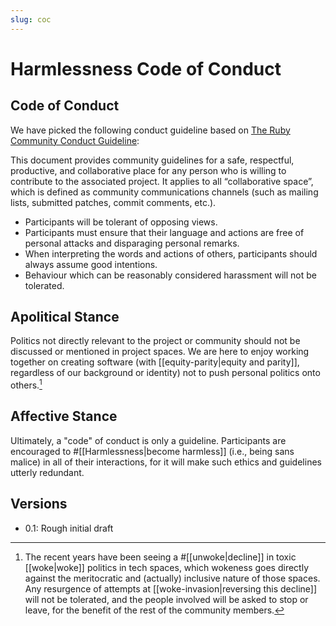 ```yaml
---
slug: coc
---
```


# Harmlessness Code of Conduct

## Code of Conduct

We have picked the following conduct guideline based on [The Ruby Community Conduct Guideline](https://www.ruby-lang.org/en/conduct/):

This document provides community guidelines for a safe, respectful, productive, and collaborative place for any person who is willing to contribute to the associated project. It applies to all “collaborative space”, which is defined as community communications channels (such as mailing lists, submitted patches, commit comments, etc.).

- Participants will be tolerant of opposing views.
- Participants must ensure that their language and actions are free of personal attacks and disparaging personal remarks.
- When interpreting the words and actions of others, participants should always assume good intentions.
- Behaviour which can be reasonably considered harassment will not be tolerated.

## Apolitical Stance

Politics not directly relevant to the project or community should not be discussed or mentioned in project spaces. We are here to enjoy working together on creating software (with [[equity-parity|equity and parity]], regardless of our background or identity) not to push personal politics onto others.[^1]


## Affective Stance

Ultimately, a "code" of conduct is only a guideline. Participants are encouraged to #[[Harmlessness|become harmless]] (i.e., being sans malice) in all of their interactions, for it will make such ethics and guidelines utterly redundant.

## Versions

- 0.1: Rough initial draft


[^1]: The recent years have been seeing a #[[unwoke|decline]] in toxic [[woke|woke]] politics in tech spaces, which wokeness goes directly against the meritocratic and (actually[^2]) inclusive nature of those spaces. Any resurgence of attempts at [[woke-invasion|reversing this decline]] will not be tolerated, and the people involved will be asked to stop or leave, for the benefit of the rest of the community members.

[^2]: *actually*, as opposed to being a virtue signal or a [[Luxury beliefs|luxury belief]] only.

